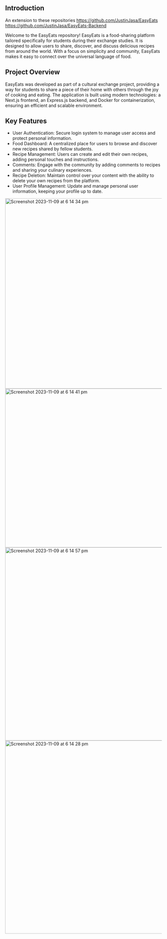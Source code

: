 ## Introduction

An extension to these repositories
https://github.com/JustinJasa/EasyEats
https://github.com/JustinJasa/EasyEats-Backend

Welcome to the EasyEats repository! EasyEats is a food-sharing platform tailored specifically for students during their exchange studies. It is designed to allow users to share, discover, and discuss delicious recipes from around the world. With a focus on simplicity and community, EasyEats makes it easy to connect over the universal language of food.

## Project Overview
EasyEats was developed as part of a cultural exchange project, providing a way for students to share a piece of their home with others through the joy of cooking and eating. The application is built using modern technologies: a Next.js frontend, an Express.js backend, and Docker for containerization, ensuring an efficient and scalable environment.

## Key Features
- User Authentication: Secure login system to manage user access and protect personal information.
- Food Dashboard: A centralized place for users to browse and discover new recipes shared by fellow students.
- Recipe Management: Users can create and edit their own recipes, adding personal touches and instructions.
- Comments: Engage with the community by adding comments to recipes and sharing your culinary experiences.
- Recipe Deletion: Maintain control over your content with the ability to delete your own recipes from the platform.
- User Profile Management: Update and manage personal user information, keeping your profile up to date.

<img width="610" alt="Screenshot 2023-11-09 at 6 14 34 pm" src="https://github.com/JustinJasa/EasyEats-2.0/assets/67536354/07db2aca-3c1d-4b23-a02a-a4784f592fd5">
<img width="509" alt="Screenshot 2023-11-09 at 6 14 41 pm" src="https://github.com/JustinJasa/EasyEats-2.0/assets/67536354/76a066a5-6f2a-4bb2-8570-23cce9479125">
<img width="619" alt="Screenshot 2023-11-09 at 6 14 57 pm" src="https://github.com/JustinJasa/EasyEats-2.0/assets/67536354/d563475f-278e-4afc-8b50-b43abbae3c93">
<img width="619" alt="Screenshot 2023-11-09 at 6 14 28 pm" src="https://github.com/JustinJasa/EasyEats-2.0/assets/67536354/2624a535-7d83-4c59-bff6-28516d03a28e">
